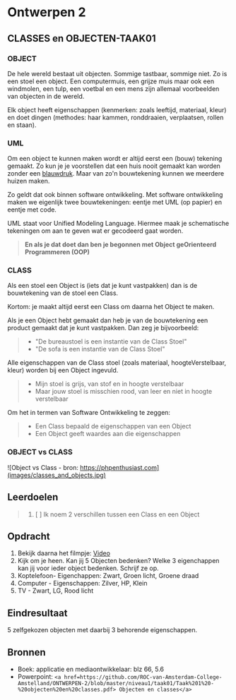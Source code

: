 # Ontwerpen 2

## CLASSES en OBJECTEN-TAAK01

### OBJECT

De hele wereld bestaat uit objecten. Sommige tastbaar, sommige niet. Zo is een stoel een object. Een computermuis, een grijze muis maar ook een windmolen, een tulp, een voetbal en een mens zijn allemaal voorbeelden van objecten in de wereld.

Elk object heeft eigenschappen (kenmerken: zoals leeftijd, materiaal, kleur) en doet dingen (methodes: haar kammen, ronddraaien, verplaatsen, rollen en staan).

### UML

Om een object te kunnen maken wordt er altijd eerst een (bouw) tekening gemaakt. Zo kun je je voorstellen dat een huis nooit gemaakt kan worden zonder een [blauwdruk](https://upload.wikimedia.org/wikipedia/commons/9/9e/Blauwdruk-Ronhaar.jpg). Maar van zo'n bouwtekening kunnen we meerdere huizen maken.

Zo geldt dat ook binnen software ontwikkeling. Met software ontwikkeling maken we eigenlijk twee bouwtekeningen: eentje met UML (op papier) en eentje met code.

UML staat voor Unified Modeling Language. Hiermee maak je schematische tekeningen om aan te geven wat er gecodeerd gaat worden.

> __En als je dat doet dan ben je begonnen met Object geOrienteerd Programmeren (OOP)__

### CLASS

Als een stoel een Object is (iets dat je kunt vastpakken) dan is de bouwtekening van de stoel een Class.

Kortom: je maakt altijd eerst een Class om daarna het Object te maken.

Als je een Object hebt gemaakt dan heb je van de bouwtekening een product gemaakt dat je kunt vastpakken.
Dan zeg je bijvoorbeeld:

> - "De bureaustoel is een instantie van de Class Stoel"
> - "De sofa is een instantie van de Class Stoel"

Alle eigenschappen van de Class stoel (zoals materiaal, hoogteVerstelbaar, kleur) worden bij een Object ingevuld.

> - Mijn stoel is grijs, van stof en in hoogte verstelbaar
> - Maar jouw stoel is misschien rood, van leer en niet in hoogte verstelbaar

Om het in termen van Software Ontwikkeling te zeggen:

> - Een Class bepaald de eigenschappen van een Object
> - Een Object geeft waardes aan die eigenschappen

### OBJECT vs CLASS

![Object vs Class - bron: https://phpenthusiast.com](images/classes_and_objects.jpg)

## Leerdoelen

> 1. [ ] Ik noem 2 verschillen tussen een Class en een Object

## Opdracht

1. Bekijk daarna het filmpje: [Video](https://www.youtube.com/watch?v=K8eOkzQ_o9w)
2. Kijk om je heen. Kan jij 5 Objecten bedenken? Welke 3 eigenchappen kan jij voor ieder object bedenken. Schrijf ze op.
1. Koptelefoon- Eigenchappen: Zwart, Groen licht, Groene draad
2. Computer - Eigenschappen: Zilver, HP, Klein
3. TV - Zwart, LG, Rood licht

## Eindresultaat

5 zelfgekozen objecten met daarbij 3 behorende eigenschappen.

## Bronnen

- Boek: applicatie en mediaontwikkelaar: blz 66, 5.6
- Powerpoint: `<a href=https://github.com/ROC-van-Amsterdam-College-Amstelland/ONTWERPEN-2/blob/master/niveau1/taak01/Taak%201%20-%20objecten%20en%20classes.pdf> Objecten en classes</a>`
